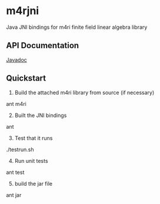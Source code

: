 # m4rjni
Java JNI bindings for m4ri finite field linear algebra library


 API Documentation
------------
[Javadoc](http://brentondwalker.github.io/m4rjni/docs/)


 Quickstart
------------

1. Build the attached m4ri library from source (if necessary)

  ant m4ri


2. Built the JNI bindings

  ant


3. Test that it runs

  ./testrun.sh


4. Run unit tests

  ant test


5. build the jar file

  ant jar


